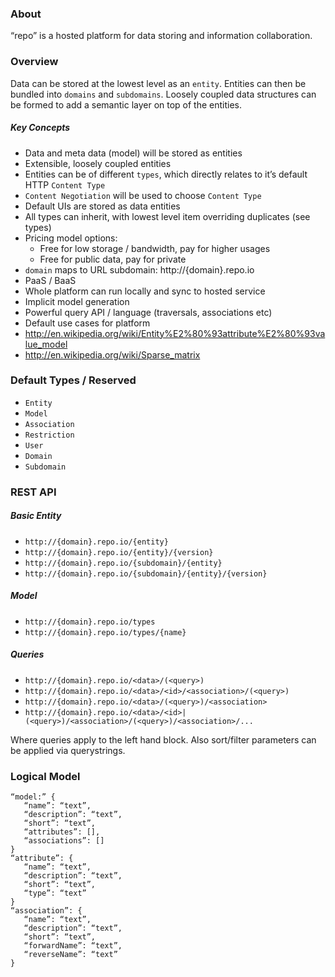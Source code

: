 ### About

“repo” is a hosted platform for data storing and information collaboration.


### Overview

Data can be stored at the lowest level as an `entity`. Entities can then be bundled into `domains` and `subdomains`.
Loosely coupled data structures can be formed to add a semantic layer on top of the entities.

##### Key Concepts

* Data and meta data (model) will be stored as entities
* Extensible, loosely coupled entities
* Entities can be of different `types`, which directly relates to it’s default HTTP `Content Type`
* `Content Negotiation` will be used to choose `Content Type`
* Default UIs are stored as data entities
* All types can inherit, with lowest level item overriding duplicates (see types)
* Pricing model options:
   * Free for low storage / bandwidth, pay for higher usages
   * Free for public data, pay for private
* `domain` maps to URL subdomain: http://{domain}.repo.io
* PaaS / BaaS
* Whole platform can run locally and sync to hosted service
* Implicit model generation
* Powerful query API / language (traversals, associations etc)
* Default use cases for platform
* http://en.wikipedia.org/wiki/Entity%E2%80%93attribute%E2%80%93value_model
* http://en.wikipedia.org/wiki/Sparse_matrix

### Default Types / Reserved

* `Entity`
* `Model`
* `Association`
* `Restriction`
* `User`
* `Domain`
* `Subdomain`

### REST API

##### Basic Entity

* `http://{domain}.repo.io/{entity}`
* `http://{domain}.repo.io/{entity}/{version}`
* `http://{domain}.repo.io/{subdomain}/{entity}`
* `http://{domain}.repo.io/{subdomain}/{entity}/{version}`

##### Model

* `http://{domain}.repo.io/types`
* `http://{domain}.repo.io/types/{name}`

##### Queries

* `http://{domain}.repo.io/<data>/(<query>)`
* `http://{domain}.repo.io/<data>/<id>/<association>/(<query>)`
* `http://{domain}.repo.io/<data>/(<query>)/<association>`
* `http://{domain}.repo.io/<data>/<id>|(<query>)/<association>/(<query>)/<association>/...`

Where queries apply to the left hand block. Also sort/filter parameters can be applied via querystrings.

### Logical Model

```
“model:” {
   “name”: “text”,
   “description”: “text”,
   “short”: “text”,
   “attributes”: [],
   “associations”: []
}
“attribute”: {
   “name”: “text”,
   “description”: “text”,
   “short”: “text”,
   “type”: “text”
}
“association”: {
   “name”: “text”,
   “description”: “text”,
   “short”: “text”,
   “forwardName”: “text”,
   “reverseName”: “text”
}
```

